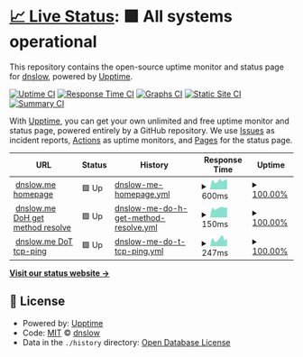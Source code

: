 # [📈 Live Status](https://uptime.dnslow.me): <!--live status--> **🟩 All systems operational**

This repository contains the open-source uptime monitor and status page for [dnslow](https://dnslow.me), powered by [Upptime](https://github.com/upptime/upptime).

[![Uptime CI](https://github.com/dnslow/uptime/workflows/Uptime%20CI/badge.svg)](https://github.com/dnslow/uptime/actions?query=workflow%3A%22Uptime+CI%22)
[![Response Time CI](https://github.com/dnslow/uptime/workflows/Response%20Time%20CI/badge.svg)](https://github.com/dnslow/uptime/actions?query=workflow%3A%22Response+Time+CI%22)
[![Graphs CI](https://github.com/dnslow/uptime/workflows/Graphs%20CI/badge.svg)](https://github.com/dnslow/uptime/actions?query=workflow%3A%22Graphs+CI%22)
[![Static Site CI](https://github.com/dnslow/uptime/workflows/Static%20Site%20CI/badge.svg)](https://github.com/dnslow/uptime/actions?query=workflow%3A%22Static+Site+CI%22)
[![Summary CI](https://github.com/dnslow/uptime/workflows/Summary%20CI/badge.svg)](https://github.com/dnslow/uptime/actions?query=workflow%3A%22Summary+CI%22)

With [Upptime](https://upptime.js.org), you can get your own unlimited and free uptime monitor and status page, powered entirely by a GitHub repository. We use [Issues](https://github.com/dnslow/uptime/issues) as incident reports, [Actions](https://github.com/dnslow/uptime/actions) as uptime monitors, and [Pages](https://uptime.dnslow.me) for the status page.

<!--start: status pages-->
<!-- This summary is generated by Upptime (https://github.com/upptime/upptime) -->
<!-- Do not edit this manually, your changes will be overwritten -->
<!-- prettier-ignore -->
| URL | Status | History | Response Time | Uptime |
| --- | ------ | ------- | ------------- | ------ |
| <img alt="" src="https://icons.duckduckgo.com/ip3/dnslow.me.ico" height="13"> [dnslow.me homepage](https://dnslow.me) | 🟩 Up | [dnslow-me-homepage.yml](https://github.com/PeterDaveHello/dnslow.me-uptime/commits/HEAD/history/dnslow-me-homepage.yml) | <details><summary><img alt="Response time graph" src="./graphs/dnslow-me-homepage/response-time-week.png" height="20"> 600ms</summary><br><a href="https://uptime.dnslow.me/history/dnslow-me-homepage"><img alt="Response time 500" src="https://img.shields.io/endpoint?url=https%3A%2F%2Fraw.githubusercontent.com%2FPeterDaveHello%2Fdnslow.me-uptime%2FHEAD%2Fapi%2Fdnslow-me-homepage%2Fresponse-time.json"></a><br><a href="https://uptime.dnslow.me/history/dnslow-me-homepage"><img alt="24-hour response time 695" src="https://img.shields.io/endpoint?url=https%3A%2F%2Fraw.githubusercontent.com%2FPeterDaveHello%2Fdnslow.me-uptime%2FHEAD%2Fapi%2Fdnslow-me-homepage%2Fresponse-time-day.json"></a><br><a href="https://uptime.dnslow.me/history/dnslow-me-homepage"><img alt="7-day response time 600" src="https://img.shields.io/endpoint?url=https%3A%2F%2Fraw.githubusercontent.com%2FPeterDaveHello%2Fdnslow.me-uptime%2FHEAD%2Fapi%2Fdnslow-me-homepage%2Fresponse-time-week.json"></a><br><a href="https://uptime.dnslow.me/history/dnslow-me-homepage"><img alt="30-day response time 551" src="https://img.shields.io/endpoint?url=https%3A%2F%2Fraw.githubusercontent.com%2FPeterDaveHello%2Fdnslow.me-uptime%2FHEAD%2Fapi%2Fdnslow-me-homepage%2Fresponse-time-month.json"></a><br><a href="https://uptime.dnslow.me/history/dnslow-me-homepage"><img alt="1-year response time 562" src="https://img.shields.io/endpoint?url=https%3A%2F%2Fraw.githubusercontent.com%2FPeterDaveHello%2Fdnslow.me-uptime%2FHEAD%2Fapi%2Fdnslow-me-homepage%2Fresponse-time-year.json"></a></details> | <details><summary><a href="https://uptime.dnslow.me/history/dnslow-me-homepage">100.00%</a></summary><a href="https://uptime.dnslow.me/history/dnslow-me-homepage"><img alt="All-time uptime 99.89%" src="https://img.shields.io/endpoint?url=https%3A%2F%2Fraw.githubusercontent.com%2FPeterDaveHello%2Fdnslow.me-uptime%2FHEAD%2Fapi%2Fdnslow-me-homepage%2Fuptime.json"></a><br><a href="https://uptime.dnslow.me/history/dnslow-me-homepage"><img alt="24-hour uptime 100.00%" src="https://img.shields.io/endpoint?url=https%3A%2F%2Fraw.githubusercontent.com%2FPeterDaveHello%2Fdnslow.me-uptime%2FHEAD%2Fapi%2Fdnslow-me-homepage%2Fuptime-day.json"></a><br><a href="https://uptime.dnslow.me/history/dnslow-me-homepage"><img alt="7-day uptime 100.00%" src="https://img.shields.io/endpoint?url=https%3A%2F%2Fraw.githubusercontent.com%2FPeterDaveHello%2Fdnslow.me-uptime%2FHEAD%2Fapi%2Fdnslow-me-homepage%2Fuptime-week.json"></a><br><a href="https://uptime.dnslow.me/history/dnslow-me-homepage"><img alt="30-day uptime 100.00%" src="https://img.shields.io/endpoint?url=https%3A%2F%2Fraw.githubusercontent.com%2FPeterDaveHello%2Fdnslow.me-uptime%2FHEAD%2Fapi%2Fdnslow-me-homepage%2Fuptime-month.json"></a><br><a href="https://uptime.dnslow.me/history/dnslow-me-homepage"><img alt="1-year uptime 99.97%" src="https://img.shields.io/endpoint?url=https%3A%2F%2Fraw.githubusercontent.com%2FPeterDaveHello%2Fdnslow.me-uptime%2FHEAD%2Fapi%2Fdnslow-me-homepage%2Fuptime-year.json"></a></details>
| <img alt="" src="https://icons.duckduckgo.com/ip3/dnslow.me.ico" height="13"> [dnslow.me DoH get method resolve](https://dnslow.me/dns-query?dns=AAABAAABAAAAAAABBmRuc2xvdwJtZQAAAQABAAApAgAAAAAAAFoADABWAAAAAAAAAAAAAAAAAAAAAAAAAAAAAAAAAAAAAAAAAAAAAAAAAAAAAAAAAAAAAAAAAAAAAAAAAAAAAAAAAAAAAAAAAAAAAAAAAAAAAAAAAAAAAAAAAAA) | 🟩 Up | [dnslow-me-do-h-get-method-resolve.yml](https://github.com/PeterDaveHello/dnslow.me-uptime/commits/HEAD/history/dnslow-me-do-h-get-method-resolve.yml) | <details><summary><img alt="Response time graph" src="./graphs/dnslow-me-do-h-get-method-resolve/response-time-week.png" height="20"> 150ms</summary><br><a href="https://uptime.dnslow.me/history/dnslow-me-do-h-get-method-resolve"><img alt="Response time 132" src="https://img.shields.io/endpoint?url=https%3A%2F%2Fraw.githubusercontent.com%2FPeterDaveHello%2Fdnslow.me-uptime%2FHEAD%2Fapi%2Fdnslow-me-do-h-get-method-resolve%2Fresponse-time.json"></a><br><a href="https://uptime.dnslow.me/history/dnslow-me-do-h-get-method-resolve"><img alt="24-hour response time 168" src="https://img.shields.io/endpoint?url=https%3A%2F%2Fraw.githubusercontent.com%2FPeterDaveHello%2Fdnslow.me-uptime%2FHEAD%2Fapi%2Fdnslow-me-do-h-get-method-resolve%2Fresponse-time-day.json"></a><br><a href="https://uptime.dnslow.me/history/dnslow-me-do-h-get-method-resolve"><img alt="7-day response time 150" src="https://img.shields.io/endpoint?url=https%3A%2F%2Fraw.githubusercontent.com%2FPeterDaveHello%2Fdnslow.me-uptime%2FHEAD%2Fapi%2Fdnslow-me-do-h-get-method-resolve%2Fresponse-time-week.json"></a><br><a href="https://uptime.dnslow.me/history/dnslow-me-do-h-get-method-resolve"><img alt="30-day response time 136" src="https://img.shields.io/endpoint?url=https%3A%2F%2Fraw.githubusercontent.com%2FPeterDaveHello%2Fdnslow.me-uptime%2FHEAD%2Fapi%2Fdnslow-me-do-h-get-method-resolve%2Fresponse-time-month.json"></a><br><a href="https://uptime.dnslow.me/history/dnslow-me-do-h-get-method-resolve"><img alt="1-year response time 151" src="https://img.shields.io/endpoint?url=https%3A%2F%2Fraw.githubusercontent.com%2FPeterDaveHello%2Fdnslow.me-uptime%2FHEAD%2Fapi%2Fdnslow-me-do-h-get-method-resolve%2Fresponse-time-year.json"></a></details> | <details><summary><a href="https://uptime.dnslow.me/history/dnslow-me-do-h-get-method-resolve">100.00%</a></summary><a href="https://uptime.dnslow.me/history/dnslow-me-do-h-get-method-resolve"><img alt="All-time uptime 99.90%" src="https://img.shields.io/endpoint?url=https%3A%2F%2Fraw.githubusercontent.com%2FPeterDaveHello%2Fdnslow.me-uptime%2FHEAD%2Fapi%2Fdnslow-me-do-h-get-method-resolve%2Fuptime.json"></a><br><a href="https://uptime.dnslow.me/history/dnslow-me-do-h-get-method-resolve"><img alt="24-hour uptime 100.00%" src="https://img.shields.io/endpoint?url=https%3A%2F%2Fraw.githubusercontent.com%2FPeterDaveHello%2Fdnslow.me-uptime%2FHEAD%2Fapi%2Fdnslow-me-do-h-get-method-resolve%2Fuptime-day.json"></a><br><a href="https://uptime.dnslow.me/history/dnslow-me-do-h-get-method-resolve"><img alt="7-day uptime 100.00%" src="https://img.shields.io/endpoint?url=https%3A%2F%2Fraw.githubusercontent.com%2FPeterDaveHello%2Fdnslow.me-uptime%2FHEAD%2Fapi%2Fdnslow-me-do-h-get-method-resolve%2Fuptime-week.json"></a><br><a href="https://uptime.dnslow.me/history/dnslow-me-do-h-get-method-resolve"><img alt="30-day uptime 100.00%" src="https://img.shields.io/endpoint?url=https%3A%2F%2Fraw.githubusercontent.com%2FPeterDaveHello%2Fdnslow.me-uptime%2FHEAD%2Fapi%2Fdnslow-me-do-h-get-method-resolve%2Fuptime-month.json"></a><br><a href="https://uptime.dnslow.me/history/dnslow-me-do-h-get-method-resolve"><img alt="1-year uptime 99.98%" src="https://img.shields.io/endpoint?url=https%3A%2F%2Fraw.githubusercontent.com%2FPeterDaveHello%2Fdnslow.me-uptime%2FHEAD%2Fapi%2Fdnslow-me-do-h-get-method-resolve%2Fuptime-year.json"></a></details>
| <img alt="" src="https://icons.duckduckgo.com/ip3/null.ico" height="13"> [dnslow.me DoT tcp-ping](dnslow.me) | 🟩 Up | [dnslow-me-do-t-tcp-ping.yml](https://github.com/PeterDaveHello/dnslow.me-uptime/commits/HEAD/history/dnslow-me-do-t-tcp-ping.yml) | <details><summary><img alt="Response time graph" src="./graphs/dnslow-me-do-t-tcp-ping/response-time-week.png" height="20"> 247ms</summary><br><a href="https://uptime.dnslow.me/history/dnslow-me-do-t-tcp-ping"><img alt="Response time 194" src="https://img.shields.io/endpoint?url=https%3A%2F%2Fraw.githubusercontent.com%2FPeterDaveHello%2Fdnslow.me-uptime%2FHEAD%2Fapi%2Fdnslow-me-do-t-tcp-ping%2Fresponse-time.json"></a><br><a href="https://uptime.dnslow.me/history/dnslow-me-do-t-tcp-ping"><img alt="24-hour response time 260" src="https://img.shields.io/endpoint?url=https%3A%2F%2Fraw.githubusercontent.com%2FPeterDaveHello%2Fdnslow.me-uptime%2FHEAD%2Fapi%2Fdnslow-me-do-t-tcp-ping%2Fresponse-time-day.json"></a><br><a href="https://uptime.dnslow.me/history/dnslow-me-do-t-tcp-ping"><img alt="7-day response time 247" src="https://img.shields.io/endpoint?url=https%3A%2F%2Fraw.githubusercontent.com%2FPeterDaveHello%2Fdnslow.me-uptime%2FHEAD%2Fapi%2Fdnslow-me-do-t-tcp-ping%2Fresponse-time-week.json"></a><br><a href="https://uptime.dnslow.me/history/dnslow-me-do-t-tcp-ping"><img alt="30-day response time 210" src="https://img.shields.io/endpoint?url=https%3A%2F%2Fraw.githubusercontent.com%2FPeterDaveHello%2Fdnslow.me-uptime%2FHEAD%2Fapi%2Fdnslow-me-do-t-tcp-ping%2Fresponse-time-month.json"></a><br><a href="https://uptime.dnslow.me/history/dnslow-me-do-t-tcp-ping"><img alt="1-year response time 220" src="https://img.shields.io/endpoint?url=https%3A%2F%2Fraw.githubusercontent.com%2FPeterDaveHello%2Fdnslow.me-uptime%2FHEAD%2Fapi%2Fdnslow-me-do-t-tcp-ping%2Fresponse-time-year.json"></a></details> | <details><summary><a href="https://uptime.dnslow.me/history/dnslow-me-do-t-tcp-ping">100.00%</a></summary><a href="https://uptime.dnslow.me/history/dnslow-me-do-t-tcp-ping"><img alt="All-time uptime 99.99%" src="https://img.shields.io/endpoint?url=https%3A%2F%2Fraw.githubusercontent.com%2FPeterDaveHello%2Fdnslow.me-uptime%2FHEAD%2Fapi%2Fdnslow-me-do-t-tcp-ping%2Fuptime.json"></a><br><a href="https://uptime.dnslow.me/history/dnslow-me-do-t-tcp-ping"><img alt="24-hour uptime 100.00%" src="https://img.shields.io/endpoint?url=https%3A%2F%2Fraw.githubusercontent.com%2FPeterDaveHello%2Fdnslow.me-uptime%2FHEAD%2Fapi%2Fdnslow-me-do-t-tcp-ping%2Fuptime-day.json"></a><br><a href="https://uptime.dnslow.me/history/dnslow-me-do-t-tcp-ping"><img alt="7-day uptime 100.00%" src="https://img.shields.io/endpoint?url=https%3A%2F%2Fraw.githubusercontent.com%2FPeterDaveHello%2Fdnslow.me-uptime%2FHEAD%2Fapi%2Fdnslow-me-do-t-tcp-ping%2Fuptime-week.json"></a><br><a href="https://uptime.dnslow.me/history/dnslow-me-do-t-tcp-ping"><img alt="30-day uptime 100.00%" src="https://img.shields.io/endpoint?url=https%3A%2F%2Fraw.githubusercontent.com%2FPeterDaveHello%2Fdnslow.me-uptime%2FHEAD%2Fapi%2Fdnslow-me-do-t-tcp-ping%2Fuptime-month.json"></a><br><a href="https://uptime.dnslow.me/history/dnslow-me-do-t-tcp-ping"><img alt="1-year uptime 99.99%" src="https://img.shields.io/endpoint?url=https%3A%2F%2Fraw.githubusercontent.com%2FPeterDaveHello%2Fdnslow.me-uptime%2FHEAD%2Fapi%2Fdnslow-me-do-t-tcp-ping%2Fuptime-year.json"></a></details>

<!--end: status pages-->

[**Visit our status website →**](https://uptime.dnslow.me)

## 📄 License

- Powered by: [Upptime](https://github.com/upptime/upptime)
- Code: [MIT](./LICENSE) © [dnslow](https://dnslow.me)
- Data in the `./history` directory: [Open Database License](https://opendatacommons.org/licenses/odbl/1-0/)
